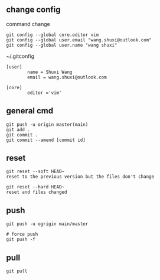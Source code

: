 ## change config
command change
```
git config --global core.editor vim
git config --global user.email "wang.shuxi@outlook.com"
git config --global user.name "wang shuxi"
```

 ~/.gitconfig
```
[user]
        name = Shuxi Wang
        email = wang.shuxi@outlook.com

[core]
        editor ='vim'
```


## general cmd
```
git push -u origin master(main)
git add .
git commit .
git commit --amend [commit id]
```

## reset
```
git reset --soft HEAD~
reset to the previous version but the files don't change

git reset --hard HEAD~
reset and files changed
```

## push
```
git push -u ogrigin main/master

# force push
git push -f 
```

## pull
```
git pull
```